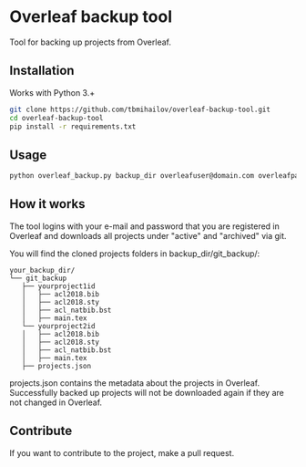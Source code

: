 # Overleaf backup tool
Tool for backing up projects from Overleaf.

## Installation
Works with Python 3.+

```bash
git clone https://github.com/tbmihailov/overleaf-backup-tool.git
cd overleaf-backup-tool
pip install -r requirements.txt
```

## Usage
```bash
python overleaf_backup.py backup_dir overleafuser@domain.com overleafpass
```

## How it works
The tool logins with your e-mail and password that you are registered in Overleaf and downloads all projects under "active" and "archived" via git.

You will find the cloned projects folders in backup_dir/git_backup/:

```text
your_backup_dir/
└── git_backup
   ├── yourproject1id
   │   ├── acl2018.bib
   │   ├── acl2018.sty
   │   ├── acl_natbib.bst
   │   ├── main.tex
   └── yourproject2id
   │   ├── acl2018.bib
   │   ├── acl2018.sty
   │   ├── acl_natbib.bst
   │   ├── main.tex
   ├── projects.json
```

projects.json contains the metadata about the projects in Overleaf.
Successfully backed up projects will not be downloaded again if they are not changed in Overleaf.

## Contribute

If you want to contribute to the project, make a pull request.